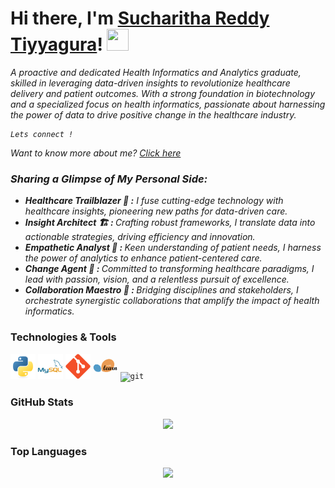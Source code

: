 # Hi there, I'm [Sucharitha Reddy Tiyyagura](https://www.linkedin.com/in/sucharitha-reddy-tiyyagura/)! <img src="https://raw.githubusercontent.com/TheDudeThatCode/TheDudeThatCode/master/Assets/Hi.gif" width=35 height=35>

<p>
  <em>
    A proactive and dedicated Health Informatics and Analytics graduate, skilled in leveraging data-driven insights to revolutionize healthcare delivery and patient outcomes. With a strong foundation in biotechnology and a specialized focus on health informatics, passionate about harnessing the power of data to drive positive change in the healthcare industry.

    Lets connect ! 
  </em>
</p>

<em> Want to know more about me? [Click here](https://www.linkedin.com/in/sucharitha-reddy-tiyyagura/) </em>
<em>
  
### Sharing a Glimpse of My Personal Side:

- <b> Healthcare Trailblazer 🚀 :</b>  I fuse cutting-edge technology with healthcare insights, pioneering new paths for data-driven care.
- <b> Insight Architect 🏗️ : </b> Crafting robust frameworks, I translate data into actionable strategies, driving efficiency and innovation.
- <b> Empathetic Analyst 🧠 : </b> Keen understanding of patient needs, I harness the power of analytics to enhance patient-centered care.
- <b> Change Agent 🔄 : </b> Committed to transforming healthcare paradigms, I lead with passion, vision, and a relentless pursuit of excellence.
- <b> Collaboration Maestro 🤝 : </b>  Bridging disciplines and stakeholders, I orchestrate synergistic collaborations that amplify the impact of health informatics.

</em>

### Technologies & Tools

<code><img height="40" src="https://raw.githubusercontent.com/devicons/devicon/master/icons/python/python-original.svg" title="python"></code>
<code><img height="40" src="https://raw.githubusercontent.com/devicons/devicon/master/icons/mysql/mysql-original-wordmark.svg" title="mysql"></code>
<code><img height="40" src="https://raw.githubusercontent.com/devicons/devicon/master/icons/git/git-original.svg" title="git"></code>
<code><img height="40" src="https://raw.githubusercontent.com/github/explore/80688e429a7d4ef2fca1e82350fe8e3517d3494d/topics/scikit-learn/scikit-learn.png" title="sklearn"></code>
<code><img height="40" src="https://user-images.githubusercontent.com/25181517/192106070-46255bcf-65e6-4c6b-a296-bf8d0d8fb2a7.png" title="git"></code>

### GitHub Stats

<p align="center">
  <a href = "https://github.com/stiyyagu25">
<img src="https://github-readme-stats.vercel.app/api?username=stiyyagu25&show_icons=true&title_color=ffc857&icon_color=8ac926&text_color=daf7dc&bg_color=151515&count_private=true&include_all_commits=true">
  </a>
 </p>
 
### Top Languages

<p align="center">
<a href = "https://github.com/stiyyagu25">
  <img src="https://github-readme-stats.vercel.app/api/top-langs/?username=stiyyagu25&layout=compact&title_color=ffc857&icon_color=8ac926&text_color=daf7dc&bg_color=151515&card_width=400">
</a>
</p>
